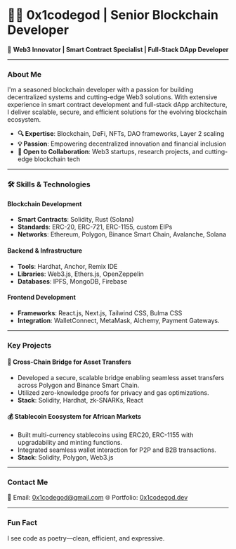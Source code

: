 # 👨‍💻 **0x1codegod** | Senior Blockchain Developer  

🔗 **Web3 Innovator | Smart Contract Specialist | Full-Stack DApp Developer**

---

### **About Me**  

I'm a seasoned blockchain developer with a passion for building decentralized systems and cutting-edge Web3 solutions. With extensive experience in smart contract development and full-stack dApp architecture, I deliver scalable, secure, and efficient solutions for the evolving blockchain ecosystem.  

- **🔍 Expertise**: Blockchain, DeFi, NFTs, DAO frameworks, Layer 2 scaling  
- **💡 Passion**: Empowering decentralized innovation and financial inclusion  
- **🤝 Open to Collaboration**: Web3 startups, research projects, and cutting-edge blockchain tech  

---

### **🛠 Skills & Technologies**  

#### **Blockchain Development**  
- **Smart Contracts**: Solidity, Rust (Solana)  
- **Standards**: ERC-20, ERC-721, ERC-1155, custom EIPs  
- **Networks**: Ethereum, Polygon, Binance Smart Chain, Avalanche, Solana  

#### **Backend & Infrastructure**  
- **Tools**: Hardhat, Anchor, Remix IDE  
- **Libraries**: Web3.js, Ethers.js, OpenZeppelin  
- **Databases**: IPFS, MongoDB, Firebase  

#### **Frontend Development**  
- **Frameworks**: React.js, Next.js, Tailwind CSS, Bulma CSS  
- **Integration**: WalletConnect, MetaMask, Alchemy, Payment Gateways.

---

### **Key Projects**  

#### **🌉 Cross-Chain Bridge for Asset Transfers**  
- Developed a secure, scalable bridge enabling seamless asset transfers across Polygon and Binance Smart Chain.  
- Utilized zero-knowledge proofs for privacy and gas optimizations.  
- **Stack**: Solidity, Hardhat, zk-SNARKs, React  

#### **💰 Stablecoin Ecosystem for African Markets**  
- Built multi-currency stablecoins using ERC20, ERC-1155 with upgradability and minting functions.  
- Integrated seamless wallet interaction for P2P and B2B transactions.  
- **Stack**: Solidity, Polygon, Web3.js  
---

### **Contact Me**  

📧 Email: [0x1codegod@gmail.com](mailto:0x1codegod@gmail.com)
🌐 Portfolio: [0x1codegod.dev](https://lucent-one.vercel.app)  

---

### **Fun Fact**  
I see code as poetry—clean, efficient, and expressive.  
